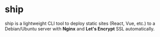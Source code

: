 # ship
ship is a lightweight CLI tool to deploy static sites (React, Vue, etc.)  to a Debian/Ubuntu server with **Nginx** and **Let's Encrypt** SSL automatically.
